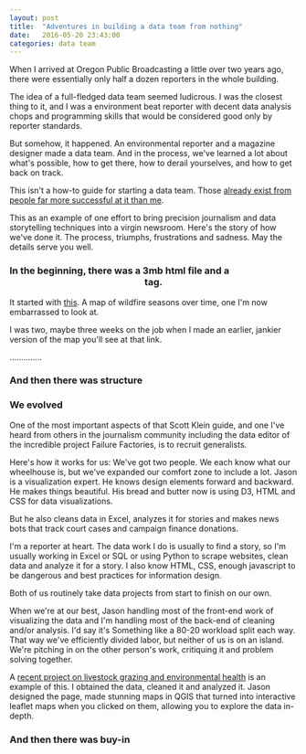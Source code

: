 ```yaml
---
layout: post
title:  "Adventures in building a data team from nothing"
date:   2016-05-20 23:43:00
categories: data team
---
```


When I arrived at Oregon Public Broadcasting a little over two years ago, there were essentially only half a dozen reporters in the whole building.

The idea of a full-fledged data team seemed ludicrous. I was the closest thing to it, and I was a environment beat reporter with decent data analysis chops and programming skills that would be considered good only by reporter standards.

But somehow, it happened. An environmental reporter and a magazine designer made a data team. And in the process, we've learned a lot about what's possible, how to get there, how to derail yourselves, and how to get back on track.

This isn't a how-to guide for starting a data team. Those [already exist from people far more successful at it than me](http://www.niemanlab.org/2016/04/want-to-start-a-small-data-journalism-team-in-your-newsroom-here-are-8-steps/).

This as an example of one effort to bring precision journalism and data storytelling techniques into a virgin newsroom. Here's the story of how we've done it. The process, triumphs, frustrations and sadness. May the details serve you well.

### In the beginning, there was a 3mb html file and a <center> tag.

It started with [this](http://earthfix.info/news/article/seasons-of-smoke-exploring-two-decades-of-wildfire/). A map of wildfire seasons over time, one I'm now embarrassed to look at.

I was two, maybe three weeks on the job when I made an earlier, jankier version of the map you'll see at that link.




..............



### And then there was structure

### We evolved
One of the most important aspects of that Scott Klein guide, and one I've heard from others in the journalism community including the data editor of the incredible project Failure Factories, is to recruit generalists.

Here's how it works for us: We've got two people. We each know what our wheelhouse is, but we've expanded our comfort zone to include a lot. Jason is a visualization expert. He knows design elements forward and backward. He makes things beautiful. His bread and butter now is using D3, HTML and CSS for data visualizations.

But he also cleans data in Excel, analyzes it for stories and makes news bots that track court cases and campaign finance donations.

I'm a reporter at heart. The data work I do is usually to find a story, so I'm usually working in Excel or SQL or using Python to scrape websites, clean data and analyze it for a story. I also know HTML, CSS, enough javascript to be dangerous and best practices for information design.

Both of us routinely take data projects from start to finish on our own.

When we're at our best, Jason handling most of the front-end work of visualizing the data and I'm handling most of the back-end of cleaning and/or analysis. I'd say it's Something like a 80-20 workload split each way. That way we've efficiently divided labor, but neither of us is on an island. We're pitching in on the other person's work, critiquing it and problem solving together.

A [recent project on livestock grazing and environmental health](http://www.opb.org/news/widget/livestock-grazing-rangeland-health/) is an example of this. I obtained the data, cleaned it and analyzed it. Jason designed the page, made stunning maps in QGIS that turned into interactive leaflet maps when you clicked on them, allowing you to explore the data in-depth.

### And then there was buy-in
